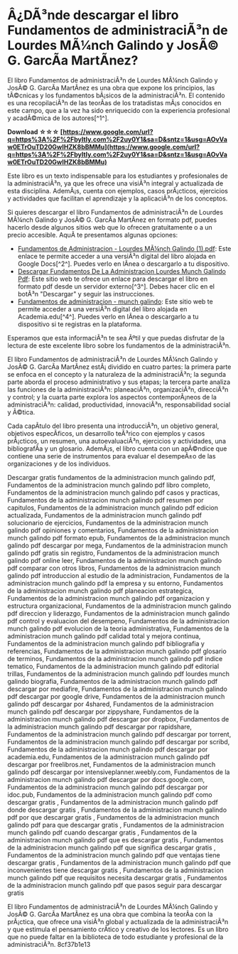 # Â¿DÃ³nde descargar el libro Fundamentos de administraciÃ³n de Lourdes MÃ¼nch Galindo y JosÃ© G. GarcÃ­a MartÃ­nez?
 
El libro Fundamentos de administraciÃ³n de Lourdes MÃ¼nch Galindo y JosÃ© G. GarcÃ­a MartÃ­nez es una obra que expone los principios, las tÃ©cnicas y los fundamentos bÃ¡sicos de la administraciÃ³n. El contenido es una recopilaciÃ³n de las teorÃ­as de los tratadistas mÃ¡s conocidos en este campo, que a la vez ha sido enriquecido con la experiencia profesional y acadÃ©mica de los autores[^1^].
 
**Download ☆☆☆ [https://www.google.com/url?q=https%3A%2F%2Fbyltly.com%2F2uy0Y1&sa=D&sntz=1&usg=AOvVaw0ETrOuTD20GwIHZK8bBMMu](https://www.google.com/url?q=https%3A%2F%2Fbyltly.com%2F2uy0Y1&sa=D&sntz=1&usg=AOvVaw0ETrOuTD20GwIHZK8bBMMu)**


 
Este libro es un texto indispensable para los estudiantes y profesionales de la administraciÃ³n, ya que les ofrece una visiÃ³n integral y actualizada de esta disciplina. AdemÃ¡s, cuenta con ejemplos, casos prÃ¡cticos, ejercicios y actividades que facilitan el aprendizaje y la aplicaciÃ³n de los conceptos.
 
Si quieres descargar el libro Fundamentos de administraciÃ³n de Lourdes MÃ¼nch Galindo y JosÃ© G. GarcÃ­a MartÃ­nez en formato pdf, puedes hacerlo desde algunos sitios web que lo ofrecen gratuitamente o a un precio accesible. AquÃ­ te presentamos algunas opciones:
 
- [Fundamentos de Administracion - Lourdes MÃ¼nch Galindo (1).pdf](https://docs.google.com/viewer?a=v&pid=sites&srcid=ZGVmYXVsdGRvbWFpbnxwcm9mZWx1aXNjYWxkZXJvbnxneDo1NGZhMWEzOTFiYTAxOTdk): Este enlace te permite acceder a una versiÃ³n digital del libro alojada en Google Docs[^2^]. Puedes verlo en lÃ­nea o descargarlo a tu dispositivo.
- [Descargar Fundamentos De La Administracion Lourdes Munch Galindo Pdf](https://intensiveplanner.weebly.com/blog/descargar-fundamentos-de-la-administracion-lourdes-munch-galindo-pdf): Este sitio web te ofrece un enlace para descargar el libro en formato pdf desde un servidor externo[^3^]. Debes hacer clic en el botÃ³n "Descargar" y seguir las instrucciones.
- [Fundamentos de administracion - munch galindo](https://www.academia.edu/36239582/Fundamentos_de_administracion_munch_galindo): Este sitio web te permite acceder a una versiÃ³n digital del libro alojada en Academia.edu[^4^]. Puedes verlo en lÃ­nea o descargarlo a tu dispositivo si te registras en la plataforma.

Esperamos que esta informaciÃ³n te sea Ãºtil y que puedas disfrutar de la lectura de este excelente libro sobre los fundamentos de la administraciÃ³n.
  
El libro Fundamentos de administraciÃ³n de Lourdes MÃ¼nch Galindo y JosÃ© G. GarcÃ­a MartÃ­nez estÃ¡ dividido en cuatro partes: la primera parte se enfoca en el concepto y la naturaleza de la administraciÃ³n; la segunda parte aborda el proceso administrativo y sus etapas; la tercera parte analiza las funciones de la administraciÃ³n: planeaciÃ³n, organizaciÃ³n, direcciÃ³n y control; y la cuarta parte explora los aspectos contemporÃ¡neos de la administraciÃ³n: calidad, productividad, innovaciÃ³n, responsabilidad social y Ã©tica.
 
Cada capÃ­tulo del libro presenta una introducciÃ³n, un objetivo general, objetivos especÃ­ficos, un desarrollo teÃ³rico con ejemplos y casos prÃ¡cticos, un resumen, una autoevaluaciÃ³n, ejercicios y actividades, una bibliografÃ­a y un glosario. AdemÃ¡s, el libro cuenta con un apÃ©ndice que contiene una serie de instrumentos para evaluar el desempeÃ±o de las organizaciones y de los individuos.
 
Descargar gratis fundamentos de la administracion munch galindo pdf,  Fundamentos de la administracion munch galindo pdf libro completo,  Fundamentos de la administracion munch galindo pdf casos y practicas,  Fundamentos de la administracion munch galindo pdf resumen por capitulos,  Fundamentos de la administracion munch galindo pdf edicion actualizada,  Fundamentos de la administracion munch galindo pdf solucionario de ejercicios,  Fundamentos de la administracion munch galindo pdf opiniones y comentarios,  Fundamentos de la administracion munch galindo pdf formato epub,  Fundamentos de la administracion munch galindo pdf descargar por mega,  Fundamentos de la administracion munch galindo pdf gratis sin registro,  Fundamentos de la administracion munch galindo pdf online leer,  Fundamentos de la administracion munch galindo pdf comparar con otros libros,  Fundamentos de la administracion munch galindo pdf introduccion al estudio de la administracion,  Fundamentos de la administracion munch galindo pdf la empresa y su entorno,  Fundamentos de la administracion munch galindo pdf planeacion estrategica,  Fundamentos de la administracion munch galindo pdf organizacion y estructura organizacional,  Fundamentos de la administracion munch galindo pdf direccion y liderazgo,  Fundamentos de la administracion munch galindo pdf control y evaluacion del desempeno,  Fundamentos de la administracion munch galindo pdf evolucion de la teoria administrativa,  Fundamentos de la administracion munch galindo pdf calidad total y mejora continua,  Fundamentos de la administracion munch galindo pdf bibliografia y referencias,  Fundamentos de la administracion munch galindo pdf glosario de terminos,  Fundamentos de la administracion munch galindo pdf indice tematico,  Fundamentos de la administracion munch galindo pdf editorial trillas,  Fundamentos de la administracion munch galindo pdf lourdes munch galindo biografia,  Fundamentos de la administracion munch galindo pdf descargar por mediafire,  Fundamentos de la administracion munch galindo pdf descargar por google drive,  Fundamentos de la administracion munch galindo pdf descargar por 4shared,  Fundamentos de la administracion munch galindo pdf descargar por zippyshare,  Fundamentos de la administracion munch galindo pdf descargar por dropbox,  Fundamentos de la administracion munch galindo pdf descargar por rapidshare,  Fundamentos de la administracion munch galindo pdf descargar por torrent,  Fundamentos de la administracion munch galindo pdf descargar por scribd,  Fundamentos de la administracion munch galindo pdf descargar por academia.edu,  Fundamentos de la administracion munch galindo pdf descargar por freelibros.net,  Fundamentos de la administracion munch galindo pdf descargar por intensiveplanner.weebly.com,  Fundamentos de la administracion munch galindo pdf descargar por docs.google.com,  Fundamentos de la administracion munch galindo pdf descargar por idoc.pub,  Fundamentos de la administracion munch galindo pdf como descargar gratis ,  Fundamentos de la administracion munch galindo pdf donde descargar gratis ,  Fundamentos de la administracion munch galindo pdf por que descargar gratis ,  Fundamentos de la administracion munch galindo pdf para que descargar gratis ,  Fundamentos de la administracion munch galindo pdf cuando descargar gratis ,  Fundamentos de la administracion munch galindo pdf que es descargar gratis ,  Fundamentos de la administracion munch galindo pdf que significa descargar gratis ,  Fundamentos de la administracion munch galindo pdf que ventajas tiene descargar gratis ,  Fundamentos de la administracion munch galindo pdf que inconvenientes tiene descargar gratis ,  Fundamentos de la administracion munch galindo pdf que requisitos necesita descargar gratis ,  Fundamentos de la administracion munch galindo pdf que pasos seguir para descargar gratis
 
El libro Fundamentos de administraciÃ³n de Lourdes MÃ¼nch Galindo y JosÃ© G. GarcÃ­a MartÃ­nez es una obra que combina la teorÃ­a con la prÃ¡ctica, que ofrece una visiÃ³n global y actualizada de la administraciÃ³n y que estimula el pensamiento crÃ­tico y creativo de los lectores. Es un libro que no puede faltar en la biblioteca de todo estudiante y profesional de la administraciÃ³n.
 8cf37b1e13
 
